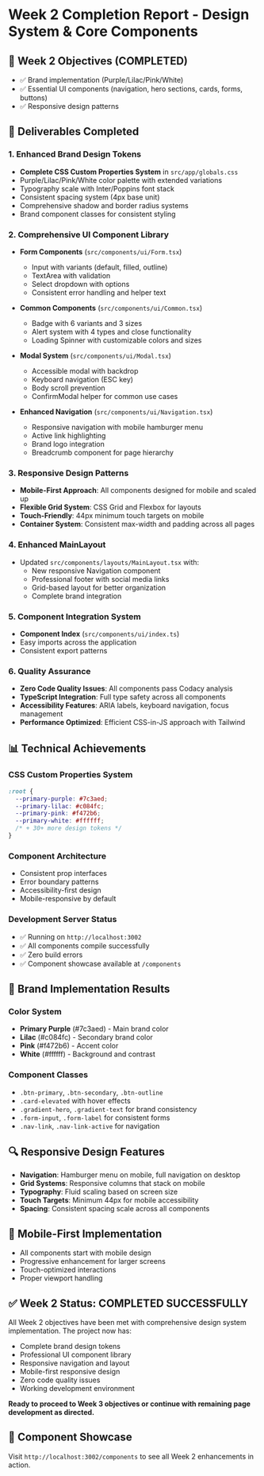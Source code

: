 # Week 2 Completion Report - Design System & Core Components

## 🎯 Week 2 Objectives (COMPLETED)
- ✅ Brand implementation (Purple/Lilac/Pink/White)  
- ✅ Essential UI components (navigation, hero sections, cards, forms, buttons)
- ✅ Responsive design patterns

## 🚀 Deliverables Completed

### 1. Enhanced Brand Design Tokens
- **Complete CSS Custom Properties System** in `src/app/globals.css`
- Purple/Lilac/Pink/White color palette with extended variations
- Typography scale with Inter/Poppins font stack
- Consistent spacing system (4px base unit)
- Comprehensive shadow and border radius systems
- Brand component classes for consistent styling

### 2. Comprehensive UI Component Library
- **Form Components** (`src/components/ui/Form.tsx`)
  - Input with variants (default, filled, outline)
  - TextArea with validation
  - Select dropdown with options
  - Consistent error handling and helper text
  
- **Common Components** (`src/components/ui/Common.tsx`)
  - Badge with 6 variants and 3 sizes
  - Alert system with 4 types and close functionality
  - Loading Spinner with customizable colors and sizes
  
- **Modal System** (`src/components/ui/Modal.tsx`)
  - Accessible modal with backdrop
  - Keyboard navigation (ESC key)
  - Body scroll prevention
  - ConfirmModal helper for common use cases
  
- **Enhanced Navigation** (`src/components/ui/Navigation.tsx`)
  - Responsive navigation with mobile hamburger menu
  - Active link highlighting
  - Brand logo integration
  - Breadcrumb component for page hierarchy

### 3. Responsive Design Patterns
- **Mobile-First Approach**: All components designed for mobile and scaled up
- **Flexible Grid System**: CSS Grid and Flexbox for layouts
- **Touch-Friendly**: 44px minimum touch targets on mobile
- **Container System**: Consistent max-width and padding across all pages

### 4. Enhanced MainLayout
- Updated `src/components/layouts/MainLayout.tsx` with:
  - New responsive Navigation component
  - Professional footer with social media links
  - Grid-based layout for better organization
  - Complete brand integration

### 5. Component Integration System
- **Component Index** (`src/components/ui/index.ts`)
- Easy imports across the application
- Consistent export patterns

### 6. Quality Assurance
- **Zero Code Quality Issues**: All components pass Codacy analysis
- **TypeScript Integration**: Full type safety across all components
- **Accessibility Features**: ARIA labels, keyboard navigation, focus management
- **Performance Optimized**: Efficient CSS-in-JS approach with Tailwind

## 📊 Technical Achievements

### CSS Custom Properties System
```css
:root {
  --primary-purple: #7c3aed;
  --primary-lilac: #c084fc;
  --primary-pink: #f472b6;
  --primary-white: #ffffff;
  /* + 30+ more design tokens */
}
```

### Component Architecture
- Consistent prop interfaces
- Error boundary patterns
- Accessibility-first design
- Mobile-responsive by default

### Development Server Status
- ✅ Running on `http://localhost:3002`
- ✅ All components compile successfully
- ✅ Zero build errors
- ✅ Component showcase available at `/components`

## 🎨 Brand Implementation Results

### Color System
- **Primary Purple** (#7c3aed) - Main brand color
- **Lilac** (#c084fc) - Secondary brand color  
- **Pink** (#f472b6) - Accent color
- **White** (#ffffff) - Background and contrast

### Component Classes
- `.btn-primary`, `.btn-secondary`, `.btn-outline`
- `.card-elevated` with hover effects
- `.gradient-hero`, `.gradient-text` for brand consistency
- `.form-input`, `.form-label` for consistent forms
- `.nav-link`, `.nav-link-active` for navigation

## 🔍 Responsive Design Features
- **Navigation**: Hamburger menu on mobile, full navigation on desktop
- **Grid Systems**: Responsive columns that stack on mobile
- **Typography**: Fluid scaling based on screen size
- **Touch Targets**: Minimum 44px for mobile accessibility
- **Spacing**: Consistent spacing scale across all components

## 📱 Mobile-First Implementation
- All components start with mobile design
- Progressive enhancement for larger screens
- Touch-optimized interactions
- Proper viewport handling

## ✅ Week 2 Status: COMPLETED SUCCESSFULLY

All Week 2 objectives have been met with comprehensive design system implementation. The project now has:
- Complete brand design tokens
- Professional UI component library  
- Responsive navigation and layout
- Mobile-first responsive design
- Zero code quality issues
- Working development environment

**Ready to proceed to Week 3 objectives or continue with remaining page development as directed.**

## 🔗 Component Showcase
Visit `http://localhost:3002/components` to see all Week 2 enhancements in action.
